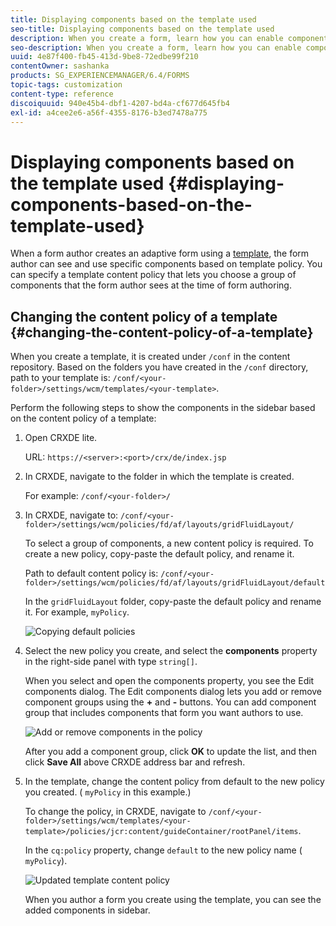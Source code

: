 ```yaml
---
title: Displaying components based on the template used
seo-title: Displaying components based on the template used
description: When you create a form, learn how you can enable components in the sidebar based on the template selected.
seo-description: When you create a form, learn how you can enable components in the sidebar based on the template selected.
uuid: 4e87f400-fb45-413d-9be8-72edbe99f210
contentOwner: sashanka
products: SG_EXPERIENCEMANAGER/6.4/FORMS
topic-tags: customization
content-type: reference
discoiquuid: 940e45b4-dbf1-4207-bd4a-cf677d645fb4
exl-id: a4cee2e6-a56f-4355-8176-b3ed7478a775
---
```

# Displaying components based on the template used {#displaying-components-based-on-the-template-used}

When a form author creates an adaptive form using a [template](/help/forms/using/template-editor.md), the form author can see and use specific components based on template policy. You can specify a template content policy that lets you choose a group of components that the form author sees at the time of form authoring.

## Changing the content policy of a template {#changing-the-content-policy-of-a-template}

When you create a template, it is created under `/conf` in the content repository. Based on the folders you have created in the `/conf` directory, path to your template is: `/conf/<your-folder>/settings/wcm/templates/<your-template>`.   
  
Perform the following steps to show the components in the sidebar based on the content policy of a template:

1. Open CRXDE lite. 

   URL: `https://<server>:<port>/crx/de/index.jsp`
   
1. In CRXDE, navigate to the folder in which the template is created.

   For example: `/conf/<your-folder>/`

1. In CRXDE, navigate to: `/conf/<your-folder>/settings/wcm/policies/fd/af/layouts/gridFluidLayout/`

   To select a group of components, a new content policy is required. To create a new policy, copy-paste the default policy, and rename it.

   Path to default content policy is: `/conf/<your-folder>/settings/wcm/policies/fd/af/layouts/gridFluidLayout/default`

   In the `gridFluidLayout` folder, copy-paste the default policy and rename it. For example, `myPolicy`.

   ![Copying default policies](assets/crx-default1.png)

1. Select the new policy you create, and select the **components** property in the right-side panel with type `string[]`.

   When you select and open the components property, you see the Edit components dialog. The Edit components dialog lets you add or remove component groups using the **+** and **-** buttons. You can add component group that includes components that form you want authors to use. 

   ![Add or remove components in the policy](assets/add-components-list1.png)

   After you add a component group, click **OK** to update the list, and then click **Save All** above CRXDE address bar and refresh. 

1. In the template, change the content policy from default to the new policy you created. ( `myPolicy` in this example.)

   To change the policy, in CRXDE, navigate to `/conf/<your-folder>/settings/wcm/templates/<your-template>/policies/jcr:content/guideContainer/rootPanel/items`.

   In the `cq:policy` property, change `default` to the new policy name ( `myPolicy`).

   ![Updated template content policy](assets/updated-policy.png)

   When you author a form you create using the template, you can see the added components in sidebar.
